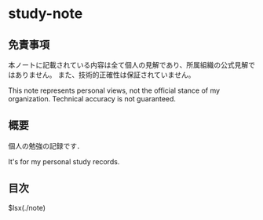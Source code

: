 # study-note

## 免責事項

本ノートに記載されている内容は全て個人の見解であり、所属組織の公式見解ではありません。
また、技術的正確性は保証されていません。

This note represents personal views, not the official stance of my organization.
Technical accuracy is not guaranteed.

## 概要

個人の勉強の記録です．

It's for my personal study records.

## 目次

$lsx(./note)
